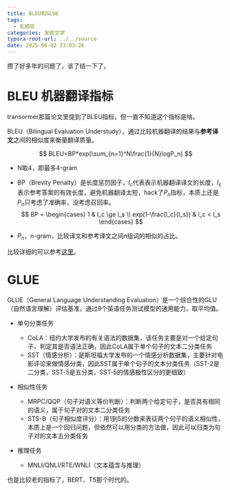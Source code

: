 ```yaml
---
title: BLEU和GLUE
tags:
  - 乱感叹
categories: 发疯文学
typora-root-url: ../../source
date: 2025-06-02 23:03:26
---
```

攒了好多年的问题了，该了结一下了。

<!-- more -->

# BLEU 机器翻译指标

transormer那篇论文里提到了BLEU指标，但一直不知道这个指标是啥。

BLEU（Bilingual Evaluation Understudy），通过比较机器翻译的结果与**参考译文**之间的相似度来衡量翻译质量。

$$
BLEU=BP*exp(\sum_{n=1}^N\frac{1}{N}logP_n)
$$

- N取4，即最多4-gram

- BP（Brevity Penalty）是长度惩罚因子，$l_c$代表表示机器翻译译文的长度，$l_s$表示参考答案的有效长度，避免机器翻译太短，hack了$P_n$指标，本质上还是$P_n$只考虑了准确率，没考虑召回率。
  $$
  BP = \begin{cases}
  1 & l_c \ge l_s \\
  exp(1-\frac{l_c}{l_s}) & l_c < l_s
  \end{cases}
  $$
  
- $P_n$，n-gram，比较译文和参考译文之间n组词的相似的占比。

比较详细的可以参考[这里](https://www.cnblogs.com/by-dream/p/7679284.html)。



# GLUE

GLUE（General Language Understanding Evaluation）是一个综合性的GLU（自然语言理解）评估基准，通过9个英语任务测试模型的通用能力，取平均值。


- 单句分类任务‌

  - CoLA‌：纽约大学发布的有关语法的数据集，该任务主要是对一个给定句子，判定其是否语法正确，因此CoLA属于单个句子的文本二分类任务
  - SST（情感分析）：是斯坦福大学发布的一个情感分析数据集，主要针对电影评论来做情感分类，因此SST属于单个句子的文本分类任务（SST-2是二分类，SST-5是五分类，SST-5的情感极性区分的更细致）
- 相似性任务‌

  - MRPC/QQP‌（句子对语义等价判断）：判断两个给定句子，是否具有相同的语义，属于句子对的文本二分类任务
  - STS-B‌（句子相似度评分）：用1到5的分数来表征两个句子的语义相似性，本质上是一个回归问题，但依然可以用分类的方法做，因此可以归类为句子对的文本五分类任务
- 推理任务‌

  - MNLI/QNLI/RTE/WNLI‌（文本蕴含与推理）
    

也是比较老的指标了，BERT、T5那个时代的。